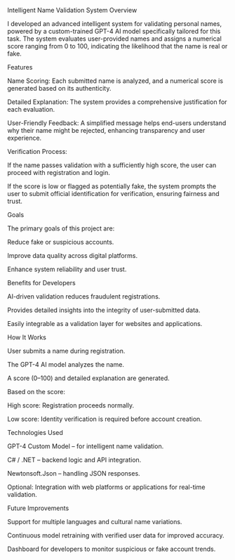 Intelligent Name Validation System
Overview

I developed an advanced intelligent system for validating personal names, powered by a custom-trained GPT-4 AI model specifically tailored for this task. The system evaluates user-provided names and assigns a numerical score ranging from 0 to 100, indicating the likelihood that the name is real or fake.

Features

Name Scoring: Each submitted name is analyzed, and a numerical score is generated based on its authenticity.

Detailed Explanation: The system provides a comprehensive justification for each evaluation.

User-Friendly Feedback: A simplified message helps end-users understand why their name might be rejected, enhancing transparency and user experience.

Verification Process:

If the name passes validation with a sufficiently high score, the user can proceed with registration and login.

If the score is low or flagged as potentially fake, the system prompts the user to submit official identification for verification, ensuring fairness and trust.

Goals

The primary goals of this project are:

Reduce fake or suspicious accounts.

Improve data quality across digital platforms.

Enhance system reliability and user trust.

Benefits for Developers

AI-driven validation reduces fraudulent registrations.

Provides detailed insights into the integrity of user-submitted data.

Easily integrable as a validation layer for websites and applications.

How It Works

User submits a name during registration.

The GPT-4 AI model analyzes the name.

A score (0–100) and detailed explanation are generated.

Based on the score:

High score: Registration proceeds normally.

Low score: Identity verification is required before account creation.

Technologies Used

GPT-4 Custom Model – for intelligent name validation.

C# / .NET – backend logic and API integration.

Newtonsoft.Json – handling JSON responses.

Optional: Integration with web platforms or applications for real-time validation.

Future Improvements

Support for multiple languages and cultural name variations.

Continuous model retraining with verified user data for improved accuracy.

Dashboard for developers to monitor suspicious or fake account trends.
